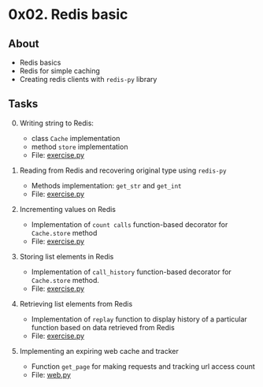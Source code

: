# 0x02. Redis basic

## About
- Redis basics
- Redis for simple caching
- Creating redis clients with `redis-py` library

## Tasks
0. Writing string to Redis:
    - class `Cache` implementation
    - method `store` implementation
    - File: [exercise.py](exercise.py)

1. Reading from Redis and recovering original type using `redis-py`
    - Methods implementation: `get_str` and `get_int`
    - File: [exercise.py](exercise.py)

2. Incrementing values on Redis
    - Implementation of `count calls` function-based decorator for `Cache.store`  method
    - File: [exercise.py](exercise.py)

3. Storing list elements in Redis
    - Implementation of `call_history` function-based decorator for `Cache.store` method.
    - File: [exercise.py](exercise.py)

4. Retrieving list elements from Redis
    - Implementation of `replay` function to display history of a particular function based on data retrieved from Redis
    - File: [exercise.py](exercise.py)

5. Implementing an expiring web cache and tracker
    - Function `get_page` for making requests and tracking url access count
    - File: [web.py](web.py)
